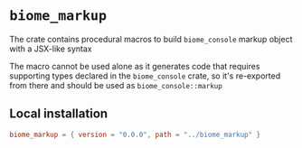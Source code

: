 # `biome_markup`

The crate contains procedural macros to build `biome_console` markup object with a JSX-like syntax

The macro cannot be used alone as it generates code that requires supporting types declared in the
`biome_console` crate, so it's re-exported from there and should be used as `biome_console::markup`

## Local installation

```toml
biome_markup = { version = "0.0.0", path = "../biome_markup" }
```
